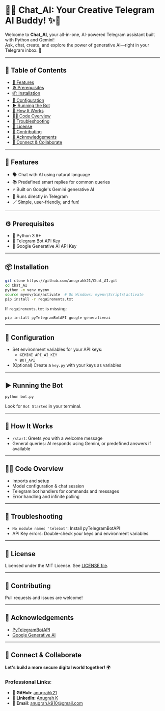 # 🤖✨ Chat_AI: Your Creative Telegram AI Buddy! ✨🤖

Welcome to **Chat_AI**, your all-in-one, AI-powered Telegram assistant built with Python and Gemini!  
Ask, chat, create, and explore the power of generative AI—right in your Telegram inbox. 🚀

---

## 📜 Table of Contents
- [🌟 Features](#-features)
- [⚙️ Prerequisites](#-prerequisites)
- [📦 Installation](#-installation)
- [🔑 Configuration](#-configuration)
- [▶️ Running the Bot](#-running-the-bot)
- [🤔 How It Works](#-how-it-works)
- [🧑‍💻 Code Overview](#-code-overview)
- [🐞 Troubleshooting](#-troubleshooting)
- [🪪 License](#-license)
- [🤝 Contributing](#-contributing)
- [🙏 Acknowledgements](#-acknowledgements)
- [🔗 Connect & Collaborate](#-connect--collaborate)

---

## 🌟 Features

- 🗣️ Chat with AI using natural language
- 📚 Predefined smart replies for common queries
- ⚡ Built on Google's Gemini generative AI
- 🤖 Runs directly in Telegram
- 🪄 Simple, user-friendly, and fun!

---

## ⚙️ Prerequisites

- 🐍 Python 3.6+
- 🤖 Telegram Bot API Key
- 🔑 Google Generative AI API Key

---

## 📦 Installation

```sh
git clone https://github.com/anugrahk21/Chat_AI.git
cd Chat_AI
python -m venv myenv
source myenv/bin/activate  # On Windows: myenv\Scripts\activate
pip install -r requirements.txt
```

If `requirements.txt` is missing:
```sh
pip install pyTelegramBotAPI google-generativeai
```

---

## 🔑 Configuration

- Set environment variables for your API keys:
    - `GEMINI_API_AI_KEY`
    - `BOT_API`
- (Optional) Create a `key.py` with your keys as variables

---

## ▶️ Running the Bot

```sh
python bot.py
```
Look for `Bot Started` in your terminal.

---

## 🤔 How It Works

- `/start`: Greets you with a welcome message
- General queries: AI responds using Gemini, or predefined answers if available

---

## 🧑‍💻 Code Overview

- Imports and setup
- Model configuration & chat session
- Telegram bot handlers for commands and messages
- Error handling and infinite polling

---

## 🐞 Troubleshooting

- `No module named 'telebot'`: Install pyTelegramBotAPI
- API Key errors: Double-check your keys and environment variables

---

## 🪪 License

Licensed under the MIT License. See [LICENSE file](LICENSE.md).

---

## 🤝 Contributing

Pull requests and issues are welcome!

---

## 🙏 Acknowledgements

- [PyTelegramBotAPI](https://github.com/eternnoir/pyTelegramBotAPI)
- [Google Generative AI](https://ai.google/)

---

## 🔗 Connect & Collaborate

**Let's build a more secure digital world together!** 🌍

### **Professional Links:**
- 🐙 **GitHub**: [anugrahk21](https://github.com/anugrahk21)
- 💼 **LinkedIn**: [Anugrah K](https://linkedin.com/in/anugrah-k)
- 📧 **Email**: [anugrah.k910@gmail.com](mailto:anugrah.k910@gmail.com)
